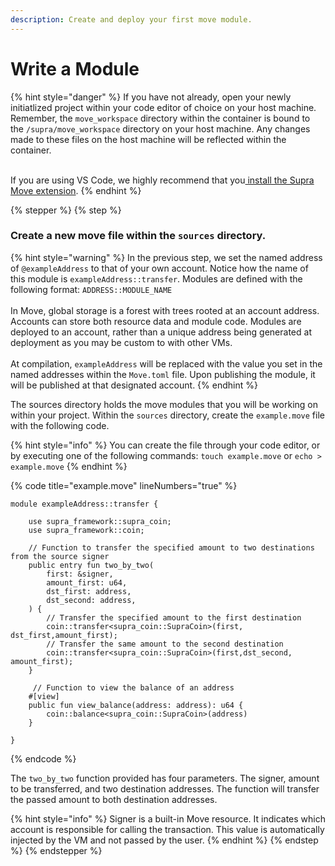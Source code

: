 ```yaml
---
description: Create and deploy your first move module.
---
```


# Write a Module

{% hint style="danger" %}
If you have not already, open your newly initiatlized project within your code editor of choice on your host machine. Remember, the `move_workspace` directory within the container is bound to the `/supra/move_workspace` directory on your host machine. Any changes made to these files on the host machine will be reflected within the container.

\
If you are using VS Code, we highly recommend that you[ install the Supra Move extension](../../dev/supra-move-vs-code-extension.md).
{% endhint %}

{% stepper %}
{% step %}
### Create a new move file within the `sources` directory.

{% hint style="warning" %}
In the previous step, we set the named address of `@exampleAddress` to that of your own account. Notice how the name of this module is `exampleAddress::transfer`. Modules are defined with the following format: `ADDRESS::MODULE_NAME` \
\
In Move, global storage is a forest with trees rooted at an account address. Accounts can store both resource data and module code. Modules are deployed to an account, rather than a unique address being generated at deployment as you may be custom to with other VMs. \
\
At compilation, `exampleAddress` will be replaced with the value you set in the named addresses within the `Move.toml` file. Upon publishing the module, it will be published at that designated account.
{% endhint %}

The sources directory holds the move modules that you will be working on within your project. Within the `sources` directory,  create the `example.move` file with the following code.&#x20;

{% hint style="info" %}
You can create the file through your code editor, or by executing one of the following commands: `touch example.move`  or `echo > example.move`
{% endhint %}

{% code title="example.move" lineNumbers="true" %}
```
module exampleAddress::transfer {

    use supra_framework::supra_coin;
    use supra_framework::coin;

    // Function to transfer the specified amount to two destinations from the source signer
    public entry fun two_by_two(
        first: &signer,
        amount_first: u64,
        dst_first: address,
        dst_second: address,
    ) {
        // Transfer the specified amount to the first destination
        coin::transfer<supra_coin::SupraCoin>(first, dst_first,amount_first);
        // Transfer the same amount to the second destination
        coin::transfer<supra_coin::SupraCoin>(first,dst_second, amount_first);
    }

     // Function to view the balance of an address
    #[view]
    public fun view_balance(address: address): u64 {
        coin::balance<supra_coin::SupraCoin>(address)
    }

}
```
{% endcode %}

The `two_by_two` function provided has four parameters. The signer, amount to be transferred, and two destination addresses. The function will transfer the passed amount to both destination addresses.&#x20;

{% hint style="info" %}
Signer is a built-in Move resource. It indicates which account is responsible for calling the transaction. This value is automatically injected by the VM and not passed by the user.
{% endhint %}
{% endstep %}
{% endstepper %}
